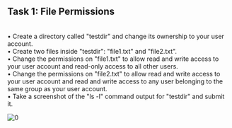 ## Task 1: File Permissions
<br>• Create a directory called "testdir" and change its ownership to your user account.
<br>• Create two files inside "testdir": "file1.txt" and "file2.txt".
<br>• Change the permissions on "file1.txt" to allow read and write access to your user
  account and read-only access to all other users.
<br>• Change the permissions on "file2.txt" to allow read and write access to your user
  account and read and write access to any user belonging to the same group as your user
  account.
<br>• Take a screenshot of the "ls -l" command output for "testdir" and submit it.

![0](https://github.com/shadin24/Mind-Empowered--linux/assets/94816647/9a269cd6-9d65-434c-9733-1ef3ef9e8a41)

